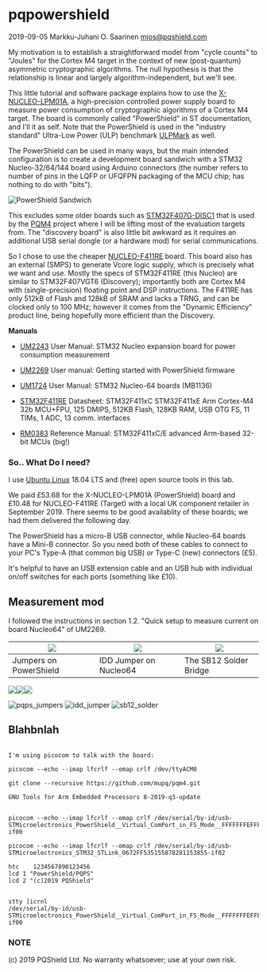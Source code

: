 # pqpowershield

2019-09-05  Markku-Juhani O. Saarinen <mjos@pqshield.com>

My motivation is to establish a straightforward model from "cycle counts" to 
"Joules" for the Cortex M4 target in the context of new (post-quantum)
asymmetric cryptographic algorithms. The null hypothesis is that the 
relationship is linear and largely algorithm-independent, but we'll see.



This little tutorial and software package explains how to use the
[X-NUCLEO-LPM01A](https://www.st.com/en/evaluation-tools/x-nucleo-lpm01a.html),
a high-precision controlled power supply board to measure power consumption of 
cryptographic algorithms of a Cortex M4 target. The board is commonly
called "PowerShield" in ST documentation, and I'll it as self. Note that
the PowerShield is used in the "industry standard" Ultra-Low Power (ULP)
benchmark [ULPMark](https://www.eembc.org/ulpmark/) as well.


The PowerShield can be used in many ways, but the main intended configuration
is to create a development board sandwich with a STM32 Nucleo-32/64/144 board
using Arduino connectors (the number refers to number of pins in the
LQFP or UFQFPN packaging of the MCU chip; has nothing to do with "bits").

![PowerShield Sandwich](assets/powershield.jpg)

This excludes some older boards such as
[STM32F407G-DISC1](https://www.st.com/en/evaluation-tools/stm32f4discovery.html)
that is used by the [PQM4](https://github.com/mupq/pqm4) project where I will
be lifting most of the evaluation targets from. The "discovery board" is
also little bit awkward as it requires an additional USB serial 
dongle (or a hardware mod) for serial communications.

So I chose to use the cheaper
[NUCLEO-F411RE](https://www.st.com/en/evaluation-tools/nucleo-f411re.html)
board. This board also has an external
(SMPS) to generate Vcore logic supply, which is precisely what we want and
use. Mostly the specs of STM32F411RE (this Nucleo) are similar to
STM32F407VGT6 (Discovery); importantly both are Cortex M4 with 
(single-precision) floating point and DSP instructions. The F411RE has
only 512kB of Flash and 128kB of SRAM and lacks a TRNG, and can be
clocked only to 100 MHz; however it comes from the "Dynamic Efficiency" 
product line, being hopefully more efficient than the Discovery.


**Manuals**

* [UM2243](https://www.st.com/resource/en/user_manual/dm00406577.pdf)
User Manual: STM32 Nucleo expansion board for power consumption measurement

* [UM2269](https://www.st.com/resource/en/user_manual/dm00418905.pdf)
User manual: Getting started with PowerShield firmware

* [UM1724](https://www.st.com/resource/en/user_manual/dm00105823.pdf)
User Manual: STM32 Nucleo-64 boards (MB1136) 

* [STM32F411RE](https://www.st.com/resource/en/datasheet/stm32f411re.pdf)
Datasheet: STM32F411xC STM32F411xE Arm Cortex-M4 32b MCU+FPU, 125 DMIPS, 
512KB Flash, 128KB RAM, USB OTG FS, 11 TIMs, 1 ADC, 13 comm. interfaces

* [RM0383](https://www.st.com/resource/en/reference_manual/dm00119316.pdf)
Reference Manual: STM32F411xC/E advanced Arm-based 32-bit MCUs (big!)

### So.. What Do I need?

I use [Ubuntu Linux](https://ubuntu.com/desktop) 18.04 LTS and (free) open 
source tools in this lab.

We paid £53.68 for the X-NUCLEO-LPM01A (PowerShield) board and £10.48 for 
NUCLEO-F411RE (Target) with a local UK component retailer in September 2019.
There seems to be good availablity of these boards; we had them delivered
the following day.

The PowerShield has a micro-B USB connector, while Nucleo-64 boards have a
Mini-B connector. So you need both of these cables to connect to your PC's 
Type-A (that common big USB) or Type-C (new) connectors (£5). 

It's helpful to have an USB extension cable and an USB hub with individual
on/off switches for each ports (something like £10).


## Measurement mod

I followed the instructions in section 1.2. "Quick setup to measure current 
on board Nucleo64" of UM2269. 


| <img src="assets/pqps_jumpers.jpg"> | <img src="assets/idd_jumper.jpg"> |<img src="assets/sb12_solder.jpg">
|-----|-----|-----|
| Jumpers on PowerShield | IDD Jumper on Nucleo64 | The SB12 Solder Bridge |


<img src="assets/pqps_jumpers.jpg"><img src="assets/idd_jumper.jpg"><img src="assets/sb12_solder.jpg">


![pqps_jumpers](assets/pqps_jumpers.jpg)
![idd_jumper](assets/idd_jumper.jpg)
![sb12_solder](assets/sb12_solder.jpg)



## Blahbnlah

```

I'm using picocom to talk with the board:

picocom --echo --imap lfcrlf --omap crlf /dev/ttyACM0

git clone --recursive https://github.com/mupq/pqm4.git

GNU Tools for Arm Embedded Processors 8-2019-q3-update


picocom --echo --imap lfcrlf --omap crlf /dev/serial/by-id/usb-STMicroelectronics_PowerShield__Virtual_ComPort_in_FS_Mode__FFFFFFFEFFFF-if00

picocom --echo --imap lfcrlf --omap crlf /dev/serial/by-id/usb-STMicroelectronics_STM32_STLink_0672FF535155878281153855-if02

htc    1234567890123456
lcd 1 "PowerShield/PQPS"
lcd 2 "(c)2019 PQShield"


stty ]icrnl 
/dev/serial/by-id/usb-STMicroelectronics_PowerShield__Virtual_ComPort_in_FS_Mode__FFFFFFFEFFFF-if00

```

### NOTE

(c) 2019  PQShield Ltd. No warranty whatsoever; use at your own risk.

